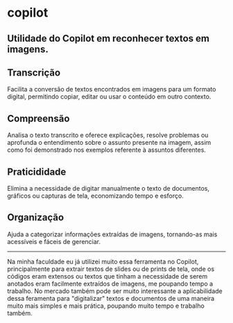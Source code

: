 # copilot
## Utilidade do Copilot em reconhecer textos em imagens.

## Transcrição 
Facilita a conversão de textos encontrados em imagens para um formato digital, permitindo copiar, editar ou usar o conteúdo em outro contexto.

## Compreensão
Analisa o texto transcrito e oferece explicações, resolve problemas ou aprofunda o entendimento sobre o assunto presente na imagem, assim como foi demonstrado nos exemplos referente à assuntos diferentes.

## Praticididade
Elimina a necessidade de digitar manualmente o texto de documentos, gráficos ou capturas de tela, economizando tempo e esforço.

## Organização
Ajuda a categorizar informações extraídas de imagens, tornando-as mais acessíveis e fáceis de gerenciar.

------------

Na minha faculdade eu já utilizei muito essa ferramenta no Copilot, principalmente para extrair textos de slides ou de prints de tela, onde os códigos eram extensos ou textos que tinham a necessidade de serem anotados eram facilmente extraídos de imagens, me poupando tempo a trabalho. No mercado também pode ser muito interessante a aplicabilidade dessa feramenta para "digitalizar" textos e documentos de uma maneira muito mais simples e mais prática, poupando muito tempo e trabalho também.


